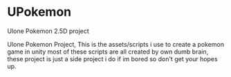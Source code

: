 # UPokemon
Ulone Pokemon 2.5D project

Ulone Pokemon Project, This is the assets/scripts i use to create a pokemon game in unity
most of these scripts are all created by own dumb brain, these project is just a side project i do
if im bored so don't get your hopes up.

